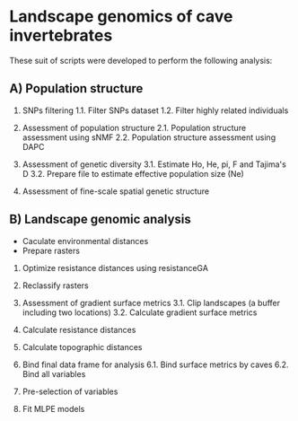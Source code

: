 # Landscape genomics of cave invertebrates

These suit of scripts were developed to perform the following analysis:

## A) Population structure

1. SNPs filtering
1.1. Filter SNPs dataset
1.2. Filter highly related individuals

2. Assessment of population structure
2.1. Population structure assessment using sNMF
2.2. Population structure assessment using DAPC

3. Assessment of genetic diversity
3.1. Estimate Ho, He, pi, F and Tajima's D
3.2. Prepare file to estimate effective population size (Ne)

4. Assessment of fine-scale spatial genetic structure


## B) Landscape genomic analysis

- Caculate environmental distances
- Prepare rasters

1. Optimize resistance distances using resistanceGA

2. Reclassify rasters

3. Assessment of gradient surface metrics
3.1. Clip landscapes (a buffer including two locations)
3.2. Calculate gradient surface metrics

4. Calculate resistance distances

5. Calculate topographic distances

6. Bind final data frame for analysis
6.1. Bind surface metrics by caves
6.2. Bind all variables

7. Pre-selection of variables

8. Fit MLPE models  

